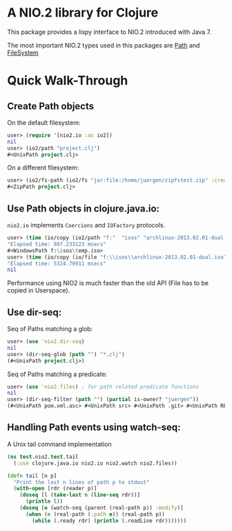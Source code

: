A NIO.2 library for Clojure
===========================

This package provides a lispy interface to NIO.2 introduced with Java 7.

The most important NIO.2 types used in this packages are [Path][] and [FileSystem][]

Quick Walk-Through
==================

Create Path objects
-------------------

On the default filesystem:

```clj
user> (require '[nio2.io :as io2])
nil
user> (io2/path "project.clj")
#<UnixPath project.clj>
```

On a different filesystem:

```clj
user> (io2/fs-path (io2/fs "jar:file:/home/juergen/zipfstest.zip" :create true) "project.clj")
#<ZipPath project.clj>
```

Use Path objects in clojure.java.io:
------------------------------------

`nio2.io` implements `Coercions` and `IOFactory` protocols.

```clj
user> (time (io/copy (io2/path "f:"  "isos" "archlinux-2013.02.01-dual.iso") (io2/path "f:" "isos" "temp.iso")))
"Elapsed time: 897.233123 msecs"
#<WindowsPath f:\isos\temp.iso>
user> (time (io/copy (io/file "f:\\isos\\archlinux-2013.02.01-dual.iso") (io/file "f:\\isos\\temp.iso")))
"Elapsed time: 5324.70911 msecs"
nil
```

Performance using NIO2 is much faster than the old API (File has to be copied in Userspace).


[Path]: http://docs.oracle.com/javase/7/docs/api/java/nio/file/Path.html
[FileSystem]: http://docs.oracle.com/javase/7/docs/api/java/nio/file/FileSystem.html


Use dir-seq:
------------

Seq of Paths matching a glob:

```clj
user> (use 'nio2.dir-seq)
nil
user> (dir-seq-glob (path "") "*.clj")
(#<UnixPath project.clj>)
```

Seq of Paths matching a predicate:

```clj
user> (use 'nio2.files) ; for path related predicate functions
nil
user> (dir-seq-filter (path "") (partial is-owner? "juergen"))
(#<UnixPath pom.xml.asc> #<UnixPath src> #<UnixPath .git> #<UnixPath README.md> #<UnixPath target> #<UnixPath project.clj> #<UnixPath pom.xml>)
```


Handling Path events using watch-seq:
-------------------------------------

A Unix tail command implementation

```clj
(ns test.nio2.test.tail
  (:use clojure.java.io nio2.io nio2.watch nio2.files))

(defn tail [n p]
  "Print the last n lines of path p to stdout"
  (with-open [rdr (reader p)]
    (doseq [l (take-last n (line-seq rdr))]
      (println l))
    (doseq [e (watch-seq (parent (real-path p)) :modify)]
      (when (= (real-path (:path e)) (real-path p))
        (while (.ready rdr) (println (.readLine rdr)))))))
```